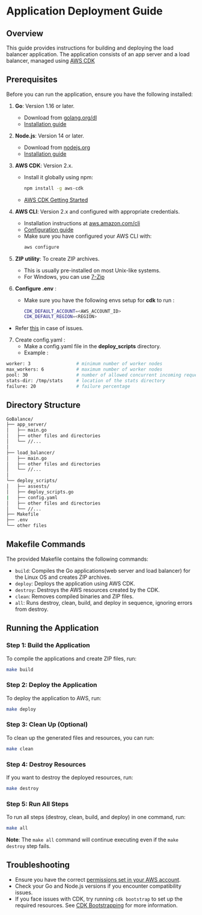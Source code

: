 # Application Deployment Guide

## Overview

This guide provides instructions for building and deploying the load balancer application. The application consists of an app server and a load balancer, managed using [AWS CDK](https://aws.amazon.com/cdk/)

## Prerequisites

Before you can run the application, ensure you have the following installed:

1. **Go**: Version 1.16 or later.

   - Download from [golang.org/dl](https://golang.org/dl/)
   - [Installation guide](https://golang.org/doc/install)

2. **Node.js**: Version 14 or later.

   - Download from [nodejs.org](https://nodejs.org/)
   - [Installation guide](https://nodejs.org/en/download/package-manager/)

3. **AWS CDK**: Version 2.x.

   - Install it globally using npm:
     ```bash
     npm install -g aws-cdk
     ```
   - [AWS CDK Getting Started](https://docs.aws.amazon.com/cdk/v2/guide/getting_started.html)

4. **AWS CLI**: Version 2.x and configured with appropriate credentials.

   - Installation instructions at [aws.amazon.com/cli](https://aws.amazon.com/cli/)
   - [Configuration guide](https://docs.aws.amazon.com/cli/latest/userguide/cli-configure-quickstart.html)
   - Make sure you have configured your AWS CLI with:
     ```bash
     aws configure
     ```

5. **ZIP utility**: To create ZIP archives.

   - This is usually pre-installed on most Unix-like systems.
   - For Windows, you can use [7-Zip](https://www.7-zip.org/)

6. **Configure .env** :
   - Make sure you have the following envs setup for **cdk** to run :
     ```bash
     CDK_DEFAULT_ACCOUNT=<AWS_ACCOUNT_ID>
     CDK_DEFAULT_REGION=<REGION>
     ```

- Refer [this](https://docs.aws.amazon.com/cdk/v2/guide/environments.html) in case of issues.

7. Create config.yaml :
   - Make a config.yaml file in the **deploy_scripts** directory.
   - Example :

```bash
worker: 3                 # minimum number of worker nodes
max_workers: 6            # maximum number of worker nodes
pool: 30                  # number of allowed concurrent incoming requests
stats-dir: /tmp/stats     # location of the stats directory
failure: 20               # failure percentage
```

## Directory Structure

```bash
GoBalance/
├── app_server/
│   ├── main.go
│   ├── other files and directories
│   └── //...
│
├── load_balancer/
│   ├── main.go
│   ├── other files and directories
│   └── //...
│
└── deploy_scripts/
│   ├── assests/
│   ├── deploy_scripts.go
|   ├── config.yaml
│   ├── other files and directories
│   └── //...
├── Makefile
├── .env
└── other files
```

## Makefile Commands

The provided Makefile contains the following commands:

- `build`: Compiles the Go applications(web server and load balancer) for the Linux OS and creates ZIP archives.
- `deploy`: Deploys the application using AWS CDK.
- `destroy`: Destroys the AWS resources created by the CDK.
- `clean`: Removes compiled binaries and ZIP files.
- `all`: Runs destroy, clean, build, and deploy in sequence, ignoring errors from destroy.

## Running the Application

### Step 1: Build the Application

To compile the applications and create ZIP files, run:

```bash
make build
```

### Step 2: Deploy the Application

To deploy the application to AWS, run:

```bash
make deploy
```

### Step 3: Clean Up (Optional)

To clean up the generated files and resources, you can run:

```bash
make clean
```

### Step 4: Destroy Resources

If you want to destroy the deployed resources, run:

```bash
make destroy
```

### Step 5: Run All Steps

To run all steps (destroy, clean, build, and deploy) in one command, run:

```bash
make all
```

**Note**: The `make all` command will continue executing even if the `make destroy` step fails.

## Troubleshooting

- Ensure you have the correct [permissions set in your AWS account](https://docs.aws.amazon.com/cdk/v2/guide/permissions.html).
- Check your Go and Node.js versions if you encounter compatibility issues.
- If you face issues with CDK, try running `cdk bootstrap` to set up the required resources. See [CDK Bootstrapping](https://docs.aws.amazon.com/cdk/v2/guide/bootstrapping.html) for more information.
